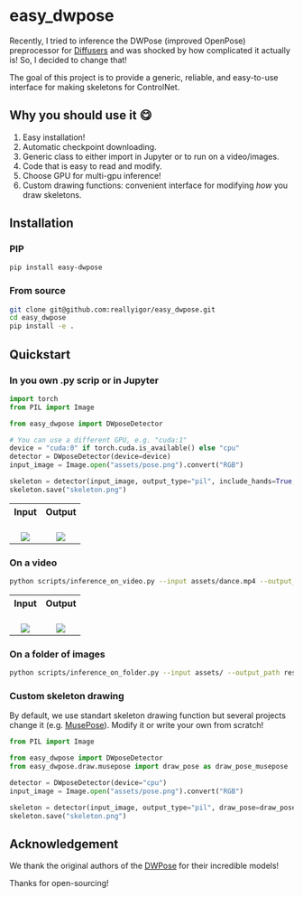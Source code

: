 # easy_dwpose

Recently, I tried to inference the DWPose (improved OpenPose) preprocessor for [Diffusers](https://github.com/huggingface/diffusers) and was shocked by how complicated it actually is!
So, I decided to change that!

The goal of this project is to provide a generic, reliable, and easy-to-use interface for making skeletons for ControlNet.

## Why you should use it :yum:

1. Easy installation!
2. Automatic checkpoint downloading.
3. Generic class to either import in Jupyter or to run on a video/images.
4. Code that is easy to read and modify.
5. Choose GPU for multi-gpu inference!
6. Custom drawing functions: convenient interface for modifying *how* you draw skeletons.

## Installation

### PIP

```bash
pip install easy-dwpose
```

### From source

```bash
git clone git@github.com:reallyigor/easy_dwpose.git
cd easy_dwpose
pip install -e .
```

## Quickstart

### In you own .py scrip or in Jupyter

```python
import torch
from PIL import Image

from easy_dwpose import DWposeDetector

# You can use a different GPU, e.g. "cuda:1"
device = "cuda:0" if torch.cuda.is_available() else "cpu"
detector = DWposeDetector(device=device)
input_image = Image.open("assets/pose.png").convert("RGB")

skeleton = detector(input_image, output_type="pil", include_hands=True, include_face=True)
skeleton.save("skeleton.png")
```

<table align="center">
    <tr>
      <th align="center">Input</th>
      <th align="center">Output</th>
    </tr>
    <tr>
        <td align="center">
          <br />
          <img src="./assets/pose.png"/>
        </td>
        <td align="center">
          <br/>
          <img src="./assets/skeleton.png"/>
        </td>
    </tr>
</table>

### On a video

```bash
python scripts/inference_on_video.py --input assets/dance.mp4 --output_path result.mp4
```

<table align="center">
    <tr>
      <th align="center">Input</th>
      <th align="center">Output</th>
    </tr>
    <tr>
        <td align="center">
          <br />
          <img src="./assets/dance.gif"/>
        </td>
        <td align="center">
          <br/>
          <img src="./assets/skeleton.gif"/>
        </td>
    </tr>
</table>

### On a folder of images

```bash
python scripts/inference_on_folder.py --input assets/ --output_path results/
```

### Custom skeleton drawing

By default, we use standart skeleton drawing function but several projects change it (e.g. [MusePose](https://github.com/TMElyralab/MusePose)). Modify it or write your own from scratch!

```python
from PIL import Image

from easy_dwpose import DWposeDetector
from easy_dwpose.draw.musepose import draw_pose as draw_pose_musepose

detector = DWposeDetector(device="cpu")
input_image = Image.open("assets/pose.png").convert("RGB")

skeleton = detector(input_image, output_type="pil", draw_pose=draw_pose_musepose, draw_face=False)
skeleton.save("skeleton.png")
```

## Acknowledgement

We thank the original authors of the [DWPose](https://github.com/IDEA-Research/DWPose) for their incredible models!

Thanks for open-sourcing!
